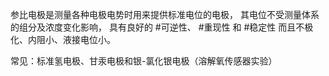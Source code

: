参比电极是测量各种电极电势时用来提供标准电位的电极，
其电位不受测量体系的组分及浓度变化影响，
具有良好的 #可逆性、 #重现性 和 #稳定性 
而且不极化、内阻小、液接电位小。

常见：标准氢电极、甘汞电极和银-氯化银电极（溶解氧传感器实验）